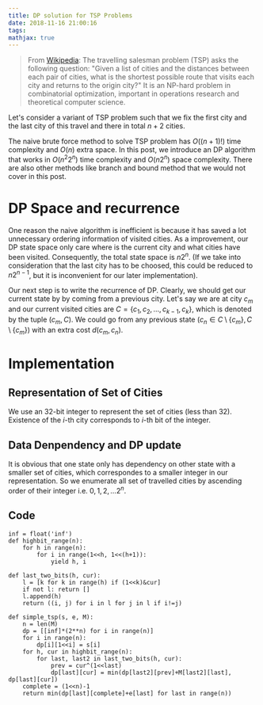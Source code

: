 ```yaml
---
title: DP solution for TSP Problems
date: 2018-11-16 21:00:16
tags:
mathjax: true
---
```


> From [Wikipedia](https://en.wikipedia.org/wiki/Travelling_salesman_problem): The travelling salesman problem (TSP) asks the following question: "Given a list of cities and the distances between each pair of cities, what is the shortest possible route that visits each city and returns to the origin city?" It is an NP-hard problem in combinatorial optimization, important in operations research and theoretical computer science. 

Let's consider a variant of TSP problem such that we fix the first city and the last city of this travel and there in total $n+2$ cities. 

The naive brute force method to solve TSP problem has $O((n+1)!)$ time complexity and $O(n)$ extra space. In this post, we introduce an DP algorithm that works in $O(n^2 2^n)$ time complexity and $O(n 2^n)$ space complexity. There are also other methods like branch and bound method that we would not cover in this post.

# DP Space and recurrence
One reason the naive algorithm is inefficient is because it has saved a lot unnecessary ordering information of visited cities. As a improvement, our DP state space only care where is the current city and what cities have been visited. Consequently, the total state space is $n 2^n$. (If we take into consideration that the last city has to be choosed, this could be reduced to $n 2^{n-1}$, but it is inconvenient for our later implementation).

Our next step is to write the recurrence of DP. Clearly, we should get our current state by by coming from a previous city. Let's say we are at city $c_m$ and our current visited cities are $C=\{c_1, c_2,\ldots, c_{k-1}, c_k\}$, which is denoted by the tuple $(c_m, C)$. We could go from any previous state $(c_n\in C\setminus\{c_m\}, C\setminus\{c_m\})$ with an extra cost $d(c_m, c_n)$.


# Implementation
## Representation of Set of Cities
We use an 32-bit integer to represent the set of cities (less than 32). Existence of the $i$-th city corresponds to $i$-th bit of the integer. 

## Data Denpendency and DP update
It is obvious that one state only has dependency on other state with a smaller set of cities, which correspondes to a smaller integer in our representation. So we enumerate all set of travelled cities by ascending order of their integer i.e. $0,1,2,\ldots 2^n$.

## Code
```python3
inf = float('inf')
def highbit_range(n):
    for h in range(n):
        for i in range(1<<h, 1<<(h+1)):
            yield h, i

def last_two_bits(h, cur):
    l = [k for k in range(h) if (1<<k)&cur]
    if not l: return []
    l.append(h)
    return ((i, j) for i in l for j in l if i!=j)

def simple_tsp(s, e, M):
    n = len(M)
    dp = [[inf]*(2**n) for i in range(n)]
    for i in range(n):
        dp[i][1<<i] = s[i]
    for h, cur in highbit_range(n):
        for last, last2 in last_two_bits(h, cur):
            prev = cur^(1<<last)
            dp[last][cur] = min(dp[last2][prev]+M[last2][last], dp[last][cur])
    complete = (1<<n)-1
    return min(dp[last][complete]+e[last] for last in range(n))
```
